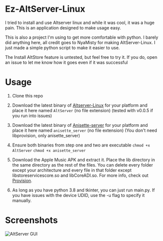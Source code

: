 # Ez-AltServer-Linux
I tried to install and use Altserver linux and while it was cool, it was a huge pain. This is an application designed to make usage easy.

This is also a project I'm using to get more comfortable with python. I barely did anything here, all credit goes to NyaMisty for making AltServer-Linux. I just made a simple python script to make it easier to use.

The Install AltStore feature is untested, but feel free to try it. If you do, open an issue to let me know how it goes even if it was successful
# Usage
1. Clone this repo

2. Download the latest binary of [Altserver-Linux](https://github.com/NyaMisty/AltServer-Linux/releases) for your platform and place it here named `AltServer` (no file extension) (tested with v0.0.5 if you run into issues)

3. Download the latest binary of [Anisette-server](https://github.com/Dadoum/Provision/releases) for your platform and place it here named `anisette_server` (no file extension) (You don't need libprovision, only anisette_server)

4. Ensure both binaries from step one and two are executable `chmod +x AltServer` `chmod +x anisette_server`

5. Download the Apple Music APK and extract it. Place the lib directory in the same directory as the rest of the files. You can delete every folder except your architecture and every file in that folder except libstoreservicescore.so and libCoreADI.so. For more info, check out [Provision](https://github.com/Dadoum/Provision).

6. As long as you have python 3.8 and tkinter, you can just run main.py. If you have issues with the device UDID, use the -u flag to specify it manually.

# Screenshots

![AltServer GUI](https://nab138.tixte.co/altserver.png)
